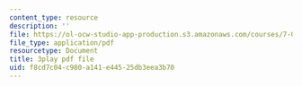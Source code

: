 ```yaml
---
content_type: resource
description: ''
file: https://ol-ocw-studio-app-production.s3.amazonaws.com/courses/7-012-introduction-to-biology-fall-2004/f8cd7c04c980a141e44525db3eea3b70_5WhcMXP5yEU.pdf
file_type: application/pdf
resourcetype: Document
title: 3play pdf file
uid: f8cd7c04-c980-a141-e445-25db3eea3b70
---
```

